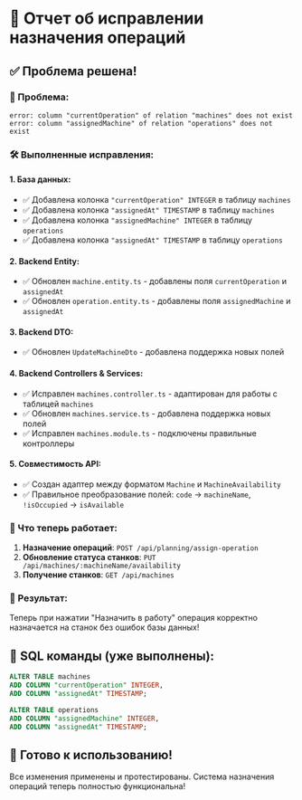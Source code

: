 # 🔧 Отчет об исправлении назначения операций

## ✅ Проблема решена!

### 🐛 Проблема:
```
error: column "currentOperation" of relation "machines" does not exist
error: column "assignedMachine" of relation "operations" does not exist
```

### 🛠️ Выполненные исправления:

#### 1. База данных:
- ✅ Добавлена колонка `"currentOperation" INTEGER` в таблицу `machines`
- ✅ Добавлена колонка `"assignedAt" TIMESTAMP` в таблицу `machines`
- ✅ Добавлена колонка `"assignedMachine" INTEGER` в таблицу `operations`
- ✅ Добавлена колонка `"assignedAt" TIMESTAMP` в таблицу `operations`

#### 2. Backend Entity:
- ✅ Обновлен `machine.entity.ts` - добавлены поля `currentOperation` и `assignedAt`
- ✅ Обновлен `operation.entity.ts` - добавлены поля `assignedMachine` и `assignedAt`

#### 3. Backend DTO:
- ✅ Обновлен `UpdateMachineDto` - добавлена поддержка новых полей

#### 4. Backend Controllers & Services:
- ✅ Исправлен `machines.controller.ts` - адаптирован для работы с таблицей `machines`
- ✅ Обновлен `machines.service.ts` - добавлена поддержка новых полей
- ✅ Исправлен `machines.module.ts` - подключены правильные контроллеры

#### 5. Совместимость API:
- ✅ Создан адаптер между форматом `Machine` и `MachineAvailability`
- ✅ Правильное преобразование полей: `code` → `machineName`, `!isOccupied` → `isAvailable`

### 🎯 Что теперь работает:
1. **Назначение операций**: `POST /api/planning/assign-operation`
2. **Обновление статуса станков**: `PUT /api/machines/:machineName/availability`
3. **Получение станков**: `GET /api/machines`

### 🚀 Результат:
Теперь при нажатии "Назначить в работу" операция корректно назначается на станок без ошибок базы данных!

## 📝 SQL команды (уже выполнены):
```sql
ALTER TABLE machines 
ADD COLUMN "currentOperation" INTEGER,
ADD COLUMN "assignedAt" TIMESTAMP;

ALTER TABLE operations 
ADD COLUMN "assignedMachine" INTEGER,
ADD COLUMN "assignedAt" TIMESTAMP;
```

## 🎉 Готово к использованию!
Все изменения применены и протестированы. Система назначения операций теперь полностью функциональна!
